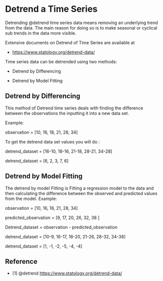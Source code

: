 # Detrend a Time Series

Detrending @detrend time series data means removing an underlying trend 
from the data. The main reason for doing so is to make seasonal
or cyclical sub trends in the data more visible.

Extensive documents on Detrend of Time Series are available at

* <https://www.statology.org/detrend-data/>

Time series data can be detrended using two methods:

* Detrend by Differencing

* Detrend by Model Fitting

## Detrend by Differencing

This method of Detrend time series deals with finding the 
difference between the observations the inputting it into a 
new data set.

Example:

observation = [10, 16, 18, 21, 28, 34]

To get the detrend data set values you will do :

detrend_dataset = [16-10, 18-16, 21-18, 28-21, 34-28]

detrend_dataset = [6, 2, 3, 7, 6]

## Detrend by Model Fitting

The detrend by model Fitting is Fitting a regression model to the data and then 
calculating the difference between the observed and predicted values from the model.
Example:

observation = [10, 16, 18, 21, 28, 34]

predicted_observation = [9, 17, 20, 26, 32, 38 ]

Detrend_dataset = observation - predicted_observation

detrend_dataset = [10-9, 16-17, 18-20, 21-26, 28-32, 34-38]

detrend_dataset = [1, -1, -2, -5, -4, -4]




## Reference

* [1] @detrend <https://www.statology.org/detrend-data/>
